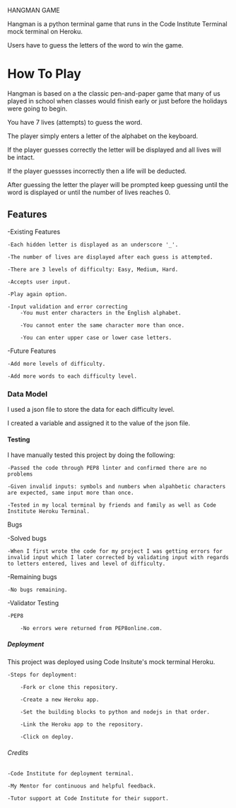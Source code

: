 HANGMAN GAME

Hangman is a python terminal game that runs in the Code Institute Terminal mock terminal on Heroku.  

Users have to guess the letters of the word to win the game.

# How To Play

Hangman is based on a the classic pen-and-paper game that many of us played in school when classes would finish early or just before the holidays were going to begin.

You have 7 lives (attempts) to guess the word.

The player simply enters a letter of the alphabet on the keyboard.

If the player guesses correctly the letter will be displayed and all lives will be intact.

If the player guessses incorrectly then a life will be deducted.

After guessing the letter the player will be prompted keep guessing until the word is displayed or until the number of lives reaches 0.

## Features

-Existing Features

    -Each hidden letter is displayed as an underscore '_'.

    -The number of lives are displayed after each guess is attempted.

    -There are 3 levels of difficulty: Easy, Medium, Hard.

    -Accepts user input.

    -Play again option.

    -Input validation and error correcting
        -You must enter characters in the English alphabet.

        -You cannot enter the same character more than once.

        -You can enter upper case or lower case letters.

-Future Features

    -Add more levels of difficulty.

    -Add more words to each difficulty level.

### Data Model

I used a json file to store the data for each difficulty level.

I created a variable and assigned it to the value of the json file.

#### Testing

I have manually tested this project by doing the following:

    -Passed the code through PEP8 linter and confirmed there are no problems
    
    -Given invalid inputs: symbols and numbers when alpahbetic characters are expected, same input more than once.

    -Tested in my local terminal by friends and family as well as Code Institute Heroku Terminal.

Bugs

-Solved bugs

    -When I first wrote the code for my project I was getting errors for invalid input which I later corrected by validating input with regards to letters entered, lives and level of difficulty.

-Remaining bugs

    -No bugs remaining.

-Validator Testing

    -PEP8
        
        -No errors were returned from PEP8online.com.


##### Deployment

This project was deployed using Code Insitute's mock terminal Heroku.

    -Steps for deployment:

        -Fork or clone this repository.

        -Create a new Heroku app.

        -Set the building blocks to python and nodejs in that order.

        -Link the Heroku app to the repository.

        -Click on deploy.
        

###### Credits

    -Code Institute for deployment terminal.

    -My Mentor for continuous and helpful feedback.

    -Tutor support at Code Institute for their support.



